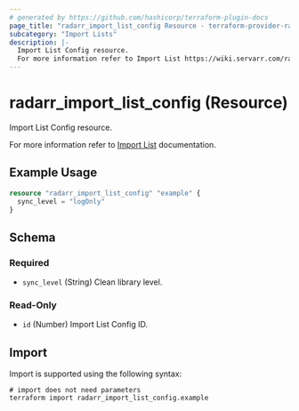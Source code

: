 ```yaml
---
# generated by https://github.com/hashicorp/terraform-plugin-docs
page_title: "radarr_import_list_config Resource - terraform-provider-radarr"
subcategory: "Import Lists"
description: |-
  Import List Config resource.
  For more information refer to Import List https://wiki.servarr.com/radarr/settings#completed-download-handling documentation.
---
```


# radarr_import_list_config (Resource)

<!-- subcategory:Import Lists -->Import List Config resource.
For more information refer to [Import List](https://wiki.servarr.com/radarr/settings#completed-download-handling) documentation.

## Example Usage

```terraform
resource "radarr_import_list_config" "example" {
  sync_level = "logOnly"
}
```

<!-- schema generated by tfplugindocs -->
## Schema

### Required

- `sync_level` (String) Clean library level.

### Read-Only

- `id` (Number) Import List Config ID.

## Import

Import is supported using the following syntax:

```shell
# import does not need parameters
terraform import radarr_import_list_config.example
```
